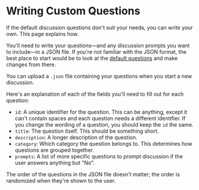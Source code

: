 # Writing Custom Questions

If the default discussion questions don't suit your needs, you can write your
own. This page explains how.

You'll need to write your questions—and any discussion prompts you want to
include—in a JSON file. If you're not familiar with the JSON format, the best
place to start would be to look at the [default
questions](../client/src/assets/questions.json) and make changes from there.

You can upload a `.json` file containing your questions when you start a new
discussion.

Here's an explanation of each of the fields you'll need to fill out for each
question:

- `id`: A unique identifier for the question. This can be anything, except it
  can't contain spaces and each question needs a different identifier. If you
  change the wording of a question, you should keep the `id` the same.
- `title`: The question itself. This should be something short.
- `description`: A longer description of the question.
- `category`: Which category the question belongs to. This determines how
  questions are grouped together.
- `prompts`: A list of more specific questions to prompt discussion if the user
  answers anything but "No".

The order of the questions in the JSON file doesn't matter; the order is
randomized when they're shown to the user.
